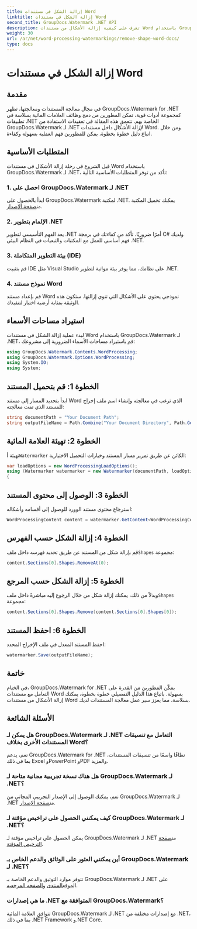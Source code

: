 ```yaml
---
title: إزالة الشكل في مستندات Word
linktitle: إزالة الشكل في مستندات Word
second_title: GroupDocs.Watermark .NET API
description: تعرف على كيفية إزالة الأشكال من مستندات Word باستخدام GroupDocs.Watermark لـ .NET. معالجة سهلة وفعالة وقوية للمستندات.
weight: 30
url: /ar/net/word-processing-watermarkings/remove-shape-word-docs/
type: docs
---
```

# إزالة الشكل في مستندات Word

## مقدمة
في مجال معالجة المستندات ومعالجتها، تظهر GroupDocs.Watermark for .NET كمجموعة أدوات قوية، تمكن المطورين من دمج وظائف العلامات المائية بسلاسة في تطبيقات .NET الخاصة بهم. تتعمق هذه المقالة في تعقيدات الاستفادة من GroupDocs.Watermark لـ .NET لإزالة الأشكال داخل مستندات Word. ومن خلال اتباع دليل خطوة بخطوة، يمكن للمطورين فهم العملية بسهولة وكفاءة.
## المتطلبات الأساسية
قبل الشروع في رحلة إزالة الأشكال في مستندات Word باستخدام GroupDocs.Watermark لـ .NET، تأكد من توفر المتطلبات الأساسية التالية:
### 1. احصل على GroupDocs.Watermark لـ .NET
 ابدأ بالحصول على GroupDocs.Watermark لمكتبة .NET. يمكنك تحميل المكتبة من[صفحة الإصدار](https://releases.groupdocs.com/Watermark/net/).
### 2. الإلمام بتطوير .NET
يعد الفهم التأسيسي لتطوير .NET أمرًا ضروريًا. تأكد من كفاءتك في برمجة C# ولديك فهم أساسي للعمل مع المكتبات والتبعيات في النظام البيئي .NET.
### 3. بيئة التطوير المتكاملة (IDE)
قم بتثبيت IDE مثل Visual Studio على نظامك، مما يوفر بيئة مواتية لتطوير .NET. 
### 4. نموذج مستند Word
قم بإعداد مستند Word نموذجي يحتوي على الأشكال التي تنوي إزالتها. ستكون هذه الوثيقة بمثابة أرضية اختبار لتنفيذك.

## استيراد مساحات الأسماء
لبدء عملية إزالة الشكل في مستندات Word باستخدام GroupDocs.Watermark لـ .NET، قم باستيراد مساحات الأسماء الضرورية إلى مشروعك:
```csharp
using GroupDocs.Watermark.Contents.WordProcessing;
using GroupDocs.Watermark.Options.WordProcessing;
using System.IO;
using System;
```
## الخطوة 1: قم بتحميل المستند
ابدأ بتحديد المسار إلى مستند Word الذي ترغب في معالجته وإنشاء اسم ملف إخراج للمستند الذي تمت معالجته:
```csharp
string documentPath = "Your Document Path";
string outputFileName = Path.Combine("Your Document Directory", Path.GetFileName(documentPath));
```
## الخطوة 2: تهيئة العلامة المائية
 تهيئة أ`Watermarker` الكائن عن طريق تمرير مسار المستند وخيارات التحميل الاختيارية:
```csharp
var loadOptions = new WordProcessingLoadOptions();
using (Watermarker watermarker = new Watermarker(documentPath, loadOptions))
{
```
## الخطوة 3: الوصول إلى محتوى المستند
استرجاع محتوى مستند الوورد للوصول إلى أقسامه وأشكاله:
```csharp
WordProcessingContent content = watermarker.GetContent<WordProcessingContent>();
```
## الخطوة 4: إزالة الشكل حسب الفهرس
 قم بإزالة شكل من المستند عن طريق تحديد فهرسه داخل ملف`Shapes` مجموعة:
```csharp
content.Sections[0].Shapes.RemoveAt(0);
```
## الخطوة 5: إزالة الشكل حسب المرجع
 وبدلاً من ذلك، يمكنك إزالة شكل من خلال الرجوع إليه مباشرةً داخل ملف`Shapes` مجموعة:
```csharp
content.Sections[0].Shapes.Remove(content.Sections[0].Shapes[0]);
```
## الخطوة 6: احفظ المستند
احفظ المستند المعدل في ملف الإخراج المحدد:
```csharp
watermarker.Save(outputFileName);
```

## خاتمة
في الختام، GroupDocs.Watermark for .NET يمكّن المطورين من القدرة على التعامل مع مستندات Word بسهولة. باتباع هذا الدليل التفصيلي خطوة بخطوة، يمكنك إزالة الأشكال من مستندات Word بسلاسة، مما يعزز سير عمل معالجة المستندات لديك.
## الأسئلة الشائعة
### هل يمكن لـ GroupDocs.Watermark لـ .NET التعامل مع تنسيقات المستندات الأخرى بخلاف Word؟
نعم، يدعم GroupDocs.Watermark for .NET نطاقًا واسعًا من تنسيقات المستندات، بما في ذلك Excel وPowerPoint وPDF والمزيد.
### هل هناك نسخة تجريبية مجانية متاحة لـ GroupDocs.Watermark لـ .NET؟
 نعم، يمكنك الوصول إلى الإصدار التجريبي المجاني من GroupDocs.Watermark لـ .NET من[صفحة الإصدار](https://releases.groupdocs.com/).
### كيف يمكنني الحصول على تراخيص مؤقتة لـ GroupDocs.Watermark لـ .NET؟
 يمكن الحصول على تراخيص مؤقتة لـ GroupDocs.Watermark لـ .NET من[صفحة الترخيص المؤقتة](https://purchase.groupdocs.com/temporary-license/).
### أين يمكنني العثور على الوثائق والدعم الخاص بـ GroupDocs.Watermark لـ .NET؟
 تتوفر موارد التوثيق والدعم الخاصة بـ GroupDocs.Watermark لـ .NET على الموقع[المنتدى](https://forum.groupdocs.com/c/watermark/19) و[الصفحه المرجعيه](https://tutorials.groupdocs.com/Watermark/net/).
### ما هي إصدارات .NET المتوافقة مع GroupDocs.Watermark؟
تتوافق العلامة المائية GroupDocs.Watermark لـ .NET مع إصدارات مختلفة من .NET، بما في ذلك .NET Framework و.NET Core.